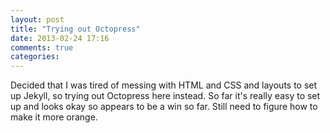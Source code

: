 ```yaml
---
layout: post
title: "Trying out Octopress"
date: 2013-02-24 17:16
comments: true
categories: 
---
```


Decided that I was tired of messing with HTML and CSS and layouts to set up
Jekyll, so trying out Octopress here instead. So far it's really easy to set
up and looks okay so appears to be a win so far. Still need to figure how to
make it more orange.

